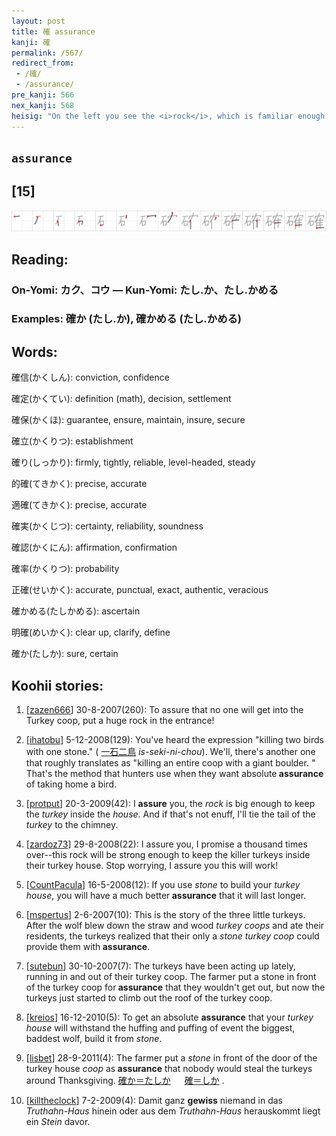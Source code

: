 ```yaml
---
layout: post
title: 確 assurance
kanji: 確
permalink: /567/
redirect_from:
 - /確/
 - /assurance/
pre_kanji: 566
nex_kanji: 568
heisig: "On the left you see the <i>rock</i>, which is familiar enough. But pay attention to the right. Taking careful note of the unusual stroke order that has the &quot;chimney&quot; on the <i>house</i> doubled up with the first stroke of the <i>turkey</i>, we may see the right side as a <i>turkey house</i> (or &quot;<i>coop</i>&quot;).<div>We shall see this pattern only on one other occasion (Frame 2093), but even for these two characters it is well worth the trouble to single it out as a primitive.</div>"
---
```


## `assurance`

## [15]

<div class="stroke"><img src="../images/E7A2BA.png" /></div>

## Reading:

### On-Yomi: カク、コウ &mdash; Kun-Yomi: たし.か、たし.かめる

### Examples: 確か (たし.か), 確かめる (たし.かめる)

## Words:

確信(かくしん): conviction, confidence

確定(かくてい): definition (math), decision, settlement

確保(かくほ): guarantee, ensure, maintain, insure, secure

確立(かくりつ): establishment

確り(しっかり): firmly, tightly, reliable, level-headed, steady

的確(てきかく): precise, accurate

適確(てきかく): precise, accurate

確実(かくじつ): certainty, reliability, soundness

確認(かくにん): affirmation, confirmation

確率(かくりつ): probability

正確(せいかく): accurate, punctual, exact, authentic, veracious

確かめる(たしかめる): ascertain

明確(めいかく): clear up, clarify, define

確か(たしか): sure, certain

## Koohii stories:

1) [<a href="http://kanji.koohii.com/profile/zazen666">zazen666</a>] 30-8-2007(260): To assure that no one will get into the Turkey coop, put a huge rock in the entrance! 

2) [<a href="http://kanji.koohii.com/profile/ihatobu">ihatobu</a>] 5-12-2008(129): You&#039;ve heard the expression &quot;killing two birds with one stone.&quot; (  <a href="http://jisho.org/kanji/details/一石二鳥">一石二鳥</a>   <em>is-seki-ni-chou</em>). We&#039;ll, there&#039;s another one that roughly translates as &quot;killing an entire coop with a giant boulder. &quot; That&#039;s the method that hunters use when they want absolute<strong> assurance</strong> of taking home a bird. 

3) [<a href="http://kanji.koohii.com/profile/protput">protput</a>] 20-3-2009(42): I <strong>assure</strong> you, the <em>rock</em> is big enough to keep the <em>turkey</em> inside the <em>house</em>. And if that&#039;s not enuff, I&#039;ll tie the tail of the <em>turkey</em> to the chimney. 

4) [<a href="http://kanji.koohii.com/profile/zardoz73">zardoz73</a>] 29-8-2008(22): I assure you, I promise a thousand times over--this rock will be strong enough to keep the killer turkeys inside their turkey house. Stop worrying, I assure you this will work! 

5) [<a href="http://kanji.koohii.com/profile/CountPacula">CountPacula</a>] 16-5-2008(12): If you use <em>stone</em> to build your <em>turkey house</em>, you will have a much better<strong> assurance</strong> that it will last longer. 

6) [<a href="http://kanji.koohii.com/profile/mspertus">mspertus</a>] 2-6-2007(10): This is the story of the three little turkeys. After the wolf blew down the straw and wood <em>turkey coops</em> and ate their residents, the turkeys realized that their only a <em>stone turkey coop</em> could provide them with<strong> assurance</strong>. 

7) [<a href="http://kanji.koohii.com/profile/sutebun">sutebun</a>] 30-10-2007(7): The turkeys have been acting up lately, running in and out of their turkey coop. The farmer put a stone in front of the turkey coop for<strong> assurance</strong> that they wouldn&#039;t get out, but now the turkeys just started to climb out the roof of the turkey coop. 

8) [<a href="http://kanji.koohii.com/profile/kreios">kreios</a>] 16-12-2010(5): To get an absolute <strong>assurance</strong> that your <em>turkey house</em> will withstand the huffing and puffing of event the biggest, baddest wolf, build it from <em>stone</em>. 

9) [<a href="http://kanji.koohii.com/profile/lisbet">lisbet</a>] 28-9-2011(4): The farmer put a <em>stone</em> in front of the door of the turkey house <em>coop</em> as<strong> assurance</strong> that nobody would steal the turkeys around Thanksgiving.   <a href="http://jisho.org/kanji/details/確か＝たしか">確か＝たしか</a>  　  <a href="http://jisho.org/kanji/details/確＝しか">確＝しか</a>  . 

10) [<a href="http://kanji.koohii.com/profile/killtheclock">killtheclock</a>] 7-2-2009(4): Damit ganz <strong>gewiss</strong> niemand in das <em>Truthahn-Haus</em> hinein oder aus dem <em>Truthahn-Haus</em> herauskommt liegt ein <em>Stein</em> davor. 
